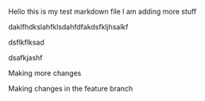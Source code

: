 Hello this is my test markdown file
I am adding more stuff

daklfhdkslahfklsdahfdfakdsfkljhsalkf


dsflkflksad


dsafkjashf


Making more changes


Making changes in the feature branch
